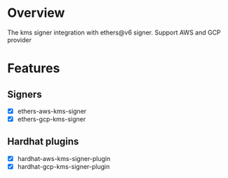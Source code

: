# Overview

The kms signer integration with ethers@v6 signer. Support AWS and GCP provider

# Features

## Signers

- [x] ethers-aws-kms-signer
- [x] ethers-gcp-kms-signer

## Hardhat plugins

- [x] hardhat-aws-kms-signer-plugin
- [x] hardhat-gcp-kms-signer-plugin
